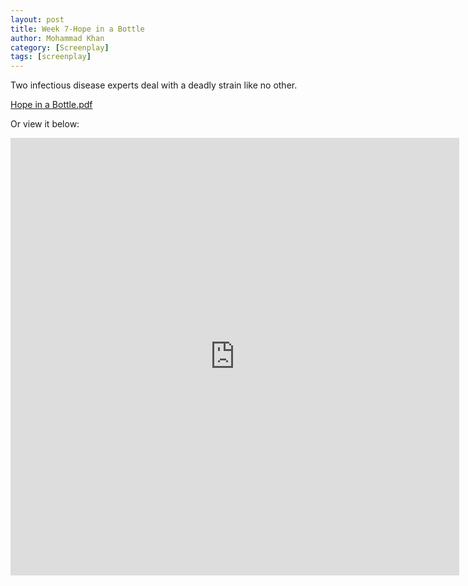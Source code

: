 ```yaml
---
layout: post
title: Week 7-Hope in a Bottle
author: Mohammad Khan
category: [Screenplay]
tags: [screenplay]
---
```

Two infectious disease experts deal with a deadly strain like no other.

<p><a href="https://drive.google.com/file/d/15K7vEGvHl6EJThw_yRt9GNcsaLSk3Bst/view?usp=sharing">
Hope in a Bottle.pdf</a></p>

Or view it below: 
<!-- <embed src="https://drive.google.com/file/d/15K7vEGvHl6EJThw_yRt9GNcsaLSk3Bst/view?usp=sharing" width="800px" height="2100px" /> -->
<iframe
src="https://drive.google.com/file/d/15K7vEGvHl6EJThw_yRt9GNcsaLSk3Bst/view?usp=sharing&embedded=true"
style="width:718px; height:700px;" frameborder="0"></iframe> 